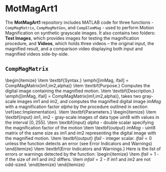 # MotMagArt1
The **MotMagArt1** repository includes MATLAB code for three functions - `CompMagMatrix`, `CompMagMatGen`, and `CompElemMag` - used to perform Motion Magnification on synthetic grayscale images. 
It also contains two folders: **Test Images**, which provides images for testing the magnification procedure, and **Videos**, which holds three videos – the original input, the magnified result, 
and a comparison video displaying both input and magnified videos side-by-side.

## `CompMagMatrix`
\begin{itemize}
            \item \textbf{Syntax.} \emph{[imMag, ifail] = CompMagMatrix(im1,im2,alpha)}
            \item \textbf{Purpose.} Computes the digital image containing the magnified motion.
            \item \textbf{Description.} \emph{[imMag, ifail] = CompMagMatrix(im1,im2,alpha)}, takes two gray-scale images $im1$ and $im2$, and computes the magnified digital image $imMag$ with a magnification factor $alpha$ by the procedure outlined in section \ref{sec:Implementation}.
            \item \textbf{Parameters.}
            \begin{itemize}
                \item \textbf{input} $im1$, $im2$ - gray-scale images of data type uint8 with values in the interval $[0,255]$.
                \item \textbf{input} $alpha$ - double scalar specifying the magnification factor of the motion
                \item \textbf{output} $imMag$ - uint8 matrix of the same size as $im1$ and $im2$ representing the digital image with the magnified motion.
                \item \textbf{output} $ifail$ - integer scalar. $ifail = 0$ unless the function detects an error (see Error Indicators and Warnings)
            \end{itemize}
            \item \textbf{Error Indicators and Warnings.} Here is the list of errors or warnings detected by the function:
            \begin{itemize}
                \item $ifail = 1$ - if the size of $im1$ and $im2$ differs.
                \item $infail = 2$ - if $im1$ and $im2$ are not odd-sized.
            \end{itemize}
\end{itemize}
